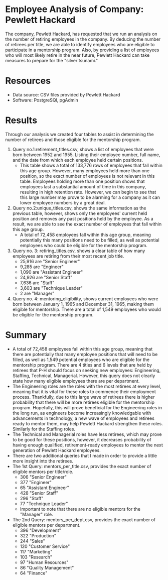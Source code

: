 # Employee Analysis of Company: Pewlett Hackard
The company, Pewlett Hackard, has requested that we run an analysis on the number of retiring employees in the company. By deducing the number of retirees per title, we are able to identify employees who are eligible to participate in a mentorship program. Also, by providing a list of employees who will most likely retire in the near future, Pewlett Hackard can take measures to prepare for the "silver tsunami."

# Resources
* Data source: CSV files provided by Pewlett Hackard
* Software: PostgreSQl, pgAdmin

# Results
Through our analysis we created four tables to assist in determining the number of retirees and those eligible for the mentorship program.
1. Query no.1:retirement_titles.csv, shows a list of employees that were born between 1952 and 1955. Listing their employee number, full name, and the date from which each employee held certain positions. 
   * This table shows a total of 133,776 rows of employees that fall within this age group. However, many employees held more than one position, so the exact number of employees is not relevant in this table. Employees holding more than one position shows that employees last a substantial amount of time in this company, resulting in high retention rate. However, we can begin to see that this large number may prove to be alarming for a company as it can lower employee numbers by a great deal. 
2. Query no.2:unique_titles.csv, shows the same information as the previous table, however, shows only the employees' current held position and removes any past positions held by the employee. As a result, we are able to see the exact number of employees that fall within this age group. 
   * A total of 72,458 employees fall within this age group, meaning potentially this many positions need to be filled, as well as potential employees who could be eligible for the mentorship program. 
3. Query no. 3: retiring_titles.csv, shows a clear table of how many employees are retiring from their most recent job title. 
   * 25,916 are	"Senior Engineer"
   * 9,285	are "Engineer"
   * 1,090 are	"Assistant Engineer"
   * 24,926	are "Senior Staff"
   * 7,636 are	"Staff"
   * 3,603 are	"Technique Leader"
   * 2 are	"Manager"
4. Query no. 4: mentoring_eligibility, shows current employees who were born between January 1, 1965 and December 31, 1965, making them eligible for mentorship. There are a total of 1,549 employees who would be eligible for the mentorship program. 
# Summary 
* A total of 72,458 employees fall within this age group, meaning that there are potentially that many employee positions that will need to be filled, as well as 1,549 potential employees who are eligible for the mentorship program. There are 4 titles and 6 levels that are held by retirees that P-H should focus on seeking new employees: Engineering, Staffing, Technical, Managerial. However, this query does not clearly state how many eligible employees there are per department.
* The Engineering roles are the roles with the most retirees at every level, meaning that it is vital for these roles to commence their employment process. Thankfully, due to this large wave of retirees there is higher probability that there will be more retirees eligible for the mentorship program. Hopefully, this will prove beneficial for the Engineering roles in the long run, as engineers become increasingly knowledgable with advancements in technology, a new wave of employees and retirees ready to mentor them, may help Pewlett Hackard strengthen these roles. Similarly for the Staffing roles. 
* The Technical and Managerial roles have less retirees, which may prove to be good for these positions, however, it decreases probability of having enough qualified, retirement-ready employees to mentor the next generation of Pewlett Hackard employees. 
* There are two additional queries that I made in order to provide a little more insight into the retirees. 
* The 1st Query: mentors_per_title.csv, provides the exact number of eligible mentors per title/role. 
  * 306	"Senior Engineer"
  * 377	"Engineer"
  * 65	"Assistant Engineer"
  * 428	"Senior Staff"
  * 296	"Staff"
  * 77	"Technique Leader"
  * Important to note that there are no eligible mentors for the "Manager" role. 
* The 2nd Query: mentors_per_dept.csv, provides the exact number of eligible mentors per department. 
  * 396	"Development"
  * 322	"Production"
  * 244	"Sales"
  * 120	"Customer Service"
  * 117	"Marketing"
  * 103	"Research"
  * 97	"Human Resources"
  * 86	"Quality Management"
  * 64	"Finance"
